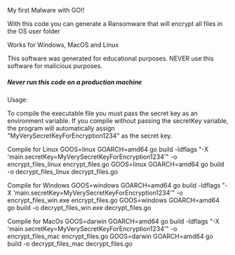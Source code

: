 My first Malware with GO!!

With this code you can generate a Ransomware that will encrypt all files in the OS user folder

Works for Windows, MacOS and Linux

This software was generated for educational purposes. NEVER use this software for malicious purposes.

##### Never run this code on a production machine

Usage:

To compile the executable file you must pass the secret key as an environment variable. If you compile without passing the secretKey variable, the program will automatically assign "MyVerySecretKeyForEncryption1234" as the secret key.

Compile for Linux
GOOS=linux GOARCH=amd64 go build -ldflags "-X 'main.secretKey=MyVerySecretKeyForEncryption1234'" -o encrypt_files_linux encrypt_files.go
GOOS=linux GOARCH=amd64 go build -o decrypt_files_linux decrypt_files.go

Compile for Windows
GOOS=windows GOARCH=amd64 go build -ldflags "-X 'main.secretKey=MyVerySecretKeyForEncryption1234'" -o encrypt_files_win.exe encrypt_files.go
GOOS=windows GOARCH=amd64 go build -o decrypt_files_win.exe decrypt_files.go

Compile for MacOs
GOOS=darwin GOARCH=amd64 go build -ldflags "-X 'main.secretKey=MyVerySecretKeyForEncryption1234'" -o encrypt_files_mac encrypt_files.go
GOOS=darwin GOARCH=amd64 go build -o decrypt_files_mac decrypt_files.go
